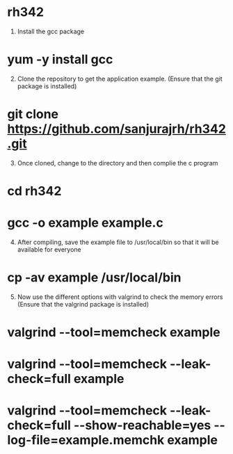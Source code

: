 # rh342
1. Install the gcc package 
# yum -y install gcc
2. Clone the repository to get the application example. (Ensure that the git package is installed)
# git clone https://github.com/sanjurajrh/rh342.git
3. Once cloned, change to the directory and then complie the c program
# cd rh342
# gcc -o example example.c
4. After compiling, save the example file to /usr/local/bin so that it will be available for everyone
# cp -av example /usr/local/bin
5. Now use the different options with valgrind to check the memory errors (Ensure that the valgrind package is installed)
# valgrind --tool=memcheck example
# valgrind --tool=memcheck --leak-check=full example
# valgrind --tool=memcheck --leak-check=full --show-reachable=yes --log-file=example.memchk example
